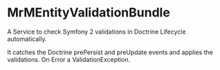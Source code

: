 MrMEntityValidationBundle
=========================

A Service to check Symfony 2 validations in Doctrine Lifecycle automatically.

It catches the Doctrine prePersist and preUpdate events and applies the validations. On Error a ValidationException.
